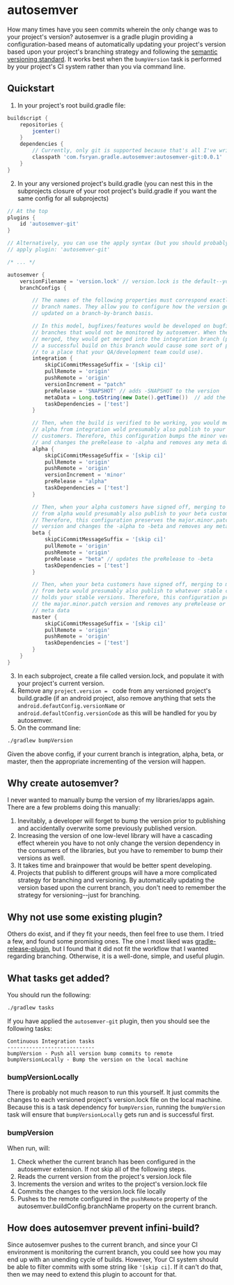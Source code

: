 # autosemver
How many times have you seen commits wherein the only change was to your project's version? autosemver is a gradle plugin providing a configuration-based means of automatically updating your project's version based upon your project's branching strategy and following the [semantic versioning standard](http://semver.org). It works best when the ```bumpVersion``` task is performed by your project's CI system rather than you via command line.

## Quickstart
1. In your project's root build.gradle file:
```groovy
buildscript {
    repositories {
        jcenter()
    }
    dependencies {
        // Currently, only git is supported because that's all I've written, but it should be pretty easy to extend
        classpath 'com.fsryan.gradle.autosemver:autosemver-git:0.0.1'
    }
}
```
2. In your any versioned project's build.gradle (you can nest this in the subprojects closure of your root project's build.gradle if you want the same config for all subprojects)
```groovy
// At the top
plugins {
    id 'autosemver-git'
}

// Alternatively, you can use the apply syntax (but you should probably apply prior to applying the android plugin if on an android project):
// apply plugin: 'autosemver-git'

/* ... */

autosemver {
    versionFilename = 'version.lock' // version.lock is the default--you do not need to configure this unless the version filename is something else
    branchConfigs {

        // The names of the following properties must correspond exactly to
        // branch names. They allow you to configure how the version gets
        // updated on a branch-by-branch basis.

        // In this model, bugfixes/features would be developed on bugfix/feature
        // branches that would not be monitored by autosemver. When they are
        // merged, they would get merged into the integration branch (presumably
        // a successful build on this branch would cause some sort of publishing
        // to a place that your QA/development team could use).
        integration {
            skipCiCommitMessageSuffix = '[skip ci]'
            pullRemote = 'origin'
            pushRemote = 'origin'
            versionIncrement = "patch"
            preRelease = 'SNAPSHOT' // adds -SNAPSHOT to the version
            metaData = Long.toString(new Date().getTime())  // add the +timestamp as meta data
            taskDependencies = ['test']
        }

        // Then, when the build is verified to be working, you would merge to
        // alpha from integration wold presumably also publish to your alpha
        // customers. Therefore, this configuration bumps the minor version
        // and changes the preRelease to -alpha and removes any meta data
        alpha {
            skipCiCommitMessageSuffix = '[skip ci]'
            pullRemote = 'origin'
            pushRemote = 'origin'
            versionIncrement = 'minor'
            preRelease = "alpha"
            taskDependencies = ['test']
        }

        // Then, when your alpha customers have signed off, merging to beta
        // from alpha would presumably also publish to your beta customers.
        // Therefore, this configuration preserves the major.minor.patch
        // version and changes the -alpha to -beta and removes any meta data
        beta {
            skipCiCommitMessageSuffix = '[skip ci]'
            pullRemote = 'origin'
            pushRemote = 'origin'
            preRelease = "beta" // updates the preRelease to -beta
            taskDependencies = ['test']
        }

        // Then, when your beta customers have signed off, merging to master
        // from beta would presumably also publish to whatever stable channel
        // holds your stable versions. Therefore, this configuration preserves
        // the major.minor.patch version and removes any preRelease or
        // meta data
        master {
            skipCiCommitMessageSuffix = '[skip ci]'
            pullRemote = 'origin'
            pushRemote = 'origin'
            taskDependencies = ['test']
        }
    }
}
```
3. In each subproject, create a file called version.lock, and populate it with your project's current version.
4. Remove any ```project.version = ``` code from any versioned project's build.gradle (if an android project, also remove anything that sets the ```android.defautConfig.versionName``` or ```android.defaultConfig.versionCode``` as this will be handled for you by autosemver.
5. On the command line:
```bash
./gradlew bumpVersion
```
Given the above config, if your current branch is integration, alpha, beta, or master, then the appropriate incrementing of the version will happen.

## Why create autosemver?
I never wanted to manually bump the version of my libraries/apps again. There are a few problems doing this manually:
1. Inevitably, a developer will forget to bump the version prior to publishing and accidentally overwrite some previously published version.
2. Increasing the version of one low-level library will have a cascading effect wherein you have to not only change the version dependency in the consumers of the libraries, but you have to remember to bump their versions as well.
3. It takes time and brainpower that would be better spent developing.
4. Projects that publish to different groups will have a more complicated strategy for branching and versioning. By automatically updating the version based upon the current branch, you don't need to remember the strategy for versioning--just for branching.

## Why not use some existing plugin?
Others do exist, and if they fit your needs, then feel free to use them. I tried a few, and found some promising ones. The one I most liked was [gradle-release-plugin](https://github.com/netzwerg/gradle-release-plugin), but I found that it did not fit the workflow that I wanted regarding branching. Otherwise, it is a well-done, simple, and useful plugin.

## What tasks get added?
You should run the following:
```bash
./gradlew tasks
```
If you have applied the ```autosemver-git``` plugin, then you should see the following tasks:
```
Continuous Integration tasks
----------------------------
bumpVersion - Push all version bump commits to remote
bumpVersionLocally - Bump the version on the local machine
```
### bumpVersionLocally
There is probably not much reason to run this yourself. It just commits the changes to each versioned project's version.lock file on the local machine. Because this is a task dependency for ```bumpVersion```, running the ```bumpVersion``` task will ensure that ```bumpVersionLocally``` gets run and is successful first.
### bumpVersion
When run, will:
1. Check whether the current branch has been configured in the autosemver extension. If not skip all of the following steps.
2. Reads the current version from the project's version.lock file
3. Increments the version and writes to the project's version.lock file
4. Commits the changes to the version.lock file locally
5. Pushes to the remote configured in the ```pushRemote``` property of the autosemver.buildConfig.branchName property on the current branch.

## How does autosemver prevent infini-build?
Since autosemver pushes to the current branch, and since your CI environment is monitoring the current branch, you could see how you may end up with an unending cycle of builds. However, Your CI system should be able to filter commits with some string like ```'[skip ci]```. If it can't do that, then we may need to extend this plugin to account for that.